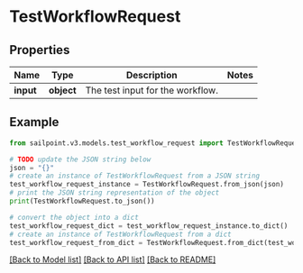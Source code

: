 # TestWorkflowRequest


## Properties

Name | Type | Description | Notes
------------ | ------------- | ------------- | -------------
**input** | **object** | The test input for the workflow. | 

## Example

```python
from sailpoint.v3.models.test_workflow_request import TestWorkflowRequest

# TODO update the JSON string below
json = "{}"
# create an instance of TestWorkflowRequest from a JSON string
test_workflow_request_instance = TestWorkflowRequest.from_json(json)
# print the JSON string representation of the object
print(TestWorkflowRequest.to_json())

# convert the object into a dict
test_workflow_request_dict = test_workflow_request_instance.to_dict()
# create an instance of TestWorkflowRequest from a dict
test_workflow_request_from_dict = TestWorkflowRequest.from_dict(test_workflow_request_dict)
```
[[Back to Model list]](../README.md#documentation-for-models) [[Back to API list]](../README.md#documentation-for-api-endpoints) [[Back to README]](../README.md)


